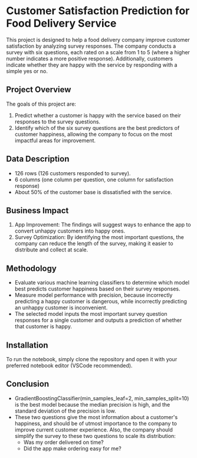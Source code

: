# Customer Satisfaction Prediction for Food Delivery Service

This project is designed to help a food delivery company improve customer satisfaction by analyzing survey responses. The company conducts a survey with six questions, each rated on a scale from 1 to 5 (where a higher number indicates a more positive response). Additionally, customers indicate whether they are happy with the service by responding with a simple yes or no.

## Project Overview

The goals of this project are:

1. Predict whether a customer is happy with the service based on their responses to the survey questions.
2. Identify which of the six survey questions are the best predictors of customer happiness, allowing the company to focus on the most impactful areas for improvement.

## Data Description

- 126 rows (126 customers responded to survey).
- 6 columns (one column per question, one column for satisfaction response)
- About 50% of the customer base is dissatisfied with the service.

## Business Impact

1. App Improvement: The findings will suggest ways to enhance the app to convert unhappy customers into happy ones.
2. Survey Optimization: By identifying the most important questions, the company can reduce the length of the survey, making it easier to distribute and collect at scale.

## Methodology

- Evaluate various machine learning classifiers to determine which model best predicts customer happiness based on their survey responses.
- Measure model performance with precision, because incorrectly predicting a happy customer is dangerous, while incorrectly predicting an unhappy customer is inconvenient.
- The selected model inputs the most important survey question responses for a single customer and outputs a prediction of whether that customer is happy.

## Installation

To run the notebook, simply clone the repository and open it with your preferred notebook editor (VSCode recommended).

## Conclusion

- GradientBoostingClassifier(min_samples_leaf=2, min_samples_split=10) is the best model because the median precision is high, and the standard deviation of the precision is low.
- These two questions give the most information about a customer's happiness, and should be of utmost importance to the company to improve current customer experience. Also, the company should simplify the survey to these two questions to scale its distribution:
    - Was my order delivered on time?
    - Did the app make ordering easy for me?
